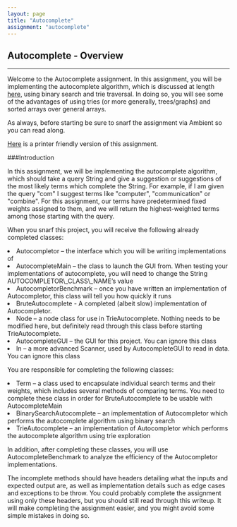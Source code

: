 ```yaml
---
layout: page
title: "Autocomplete"
assignment: "autocomplete"
---
```


## Autocomplete - Overview
---

Welcome to the Autocomplete assignment. In this assignment, you will be implementing the autocomplete algorithm, which is discussed at length [here](/autocomplete/1-autocomplete-algorithm.html), using binary search and trie traversal. In doing so, you will see some of the advantages of using tries (or more generally, trees/graphs) and sorted arrays over general arrays.

As always, before starting be sure to snarf the assignment via Ambient so you can read along.

[Here](autocomplete/printer-friendly) is a printer friendly version of this assignment.

###Introduction

In this assignment, we will be implementing the autocomplete algorithm, which should take a query String and give a suggestion or suggestions of the most likely  terms which complete the String. For example, if I am given the query "com" I suggest terms like "computer", "communication" or "combine". For this assignment, our terms have predetermined fixed weights assigned to them, and we will return the highest-weighted terms among those starting with the query.

When you snarf this project, you will receive the following already completed classes:
<li>Autocompletor – the interface which you will be writing implementations of </li>
<li>AutocompleteMain – the class to launch the GUI from. When testing your implementations of autocomplete, you will need to change the String AUTOCOMPLETOR\_CLASS\_NAME’s value</li>
<li>AutocompletorBenchmark – once you have written an implementation of Autocompletor, this class will tell you how quickly it runs </li>
<li>BruteAutocomplete - A completed (albeit slow) implementation of Autocompletor. </li>
<li>Node – a node class for use in TrieAutocomplete. Nothing needs to be modified here, but definitely read through this class before starting TrieAutocomplete.</li>
<li>AutocompleteGUI – the GUI for this project. You can ignore this class</li>
<li>In – a more advanced Scanner, used by AutocompleteGUI to read in data. You can ignore this class</li>

You are responsible for completing the following classes:
<li>Term – a class used to encapsulate individual search terms and their weights, which includes several methods of comparing terms. You need to complete these class in order for BruteAutocomplete to be usable with AutocompleteMain</li>
<li>BinarySearchAutocomplete – an implementation of Autocompletor which performs the autocomplete algorithm using binary search</li>
<li>TrieAutocomplete – an implementation of Autocompletor which performs the autocomplete algorithm using trie exploration</li>

In addition, after completing these classes, you will use AutocompleteBenchmark to analyze the efficiency of the Autocompletor implementations.

The incomplete methods should have headers detailing what the inputs and expected output are, as well as implementation details such as edge cases and exceptions to be throw. You could probably complete the assignment using only these headers, but you should still read through this writeup. It will make completing the assignment easier, and you might avoid some simple mistakes in doing so.

